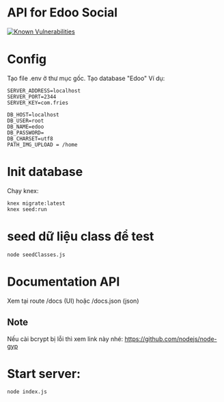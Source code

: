 # API for Edoo Social
[![Known Vulnerabilities](https://snyk.io/test/github/tutv95/hapi/badge.svg)](https://snyk.io/test/github/tutv95/hapi)

# Config

Tạo file .env ở thư mục gốc.
Tạo database "Edoo"
 Ví dụ:

```
SERVER_ADDRESS=localhost
SERVER_PORT=2344
SERVER_KEY=com.fries

DB_HOST=localhost
DB_USER=root
DB_NAME=edoo
DB_PASSWORD=
DB_CHARSET=utf8
PATH_IMG_UPLOAD = /home
```

# Init database

Chạy knex:
```
knex migrate:latest
knex seed:run
```
# seed dữ liệu class để test

```
node seedClasses.js
```

# Documentation API

Xem tại route /docs (UI) hoặc /docs.json (json)

## Note

Nếu cài bcrypt bị lỗi thì xem link này nhé:
https://github.com/nodejs/node-gyp

# Start server:

```
node index.js
```